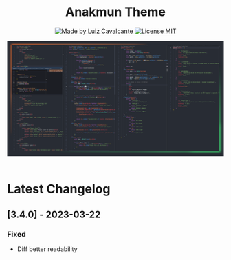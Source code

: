 <h1 align="center">
    Anakmun Theme
</h1>

<p align="center">
  <a href="https://github.com/louiscavalcante">
    <img alt="Made by Luiz Cavalcante" src="https://img.shields.io/badge/made%20by-Luiz Cavalcante-%23F8952D">
  </a>
  <a href="https://github.com/louiscavalcante/theme-anakmun/blob/main/LICENSE.md" >
    <img alt="License MIT" src="https://img.shields.io/badge/license-MIT-%23F8952D.png">
  </a>
</p>

![](assets/theme-anakmun.png)
<br><br>

# Latest Changelog

## [3.4.0] - 2023-03-22
### Fixed
- Diff better readability
<br><br>